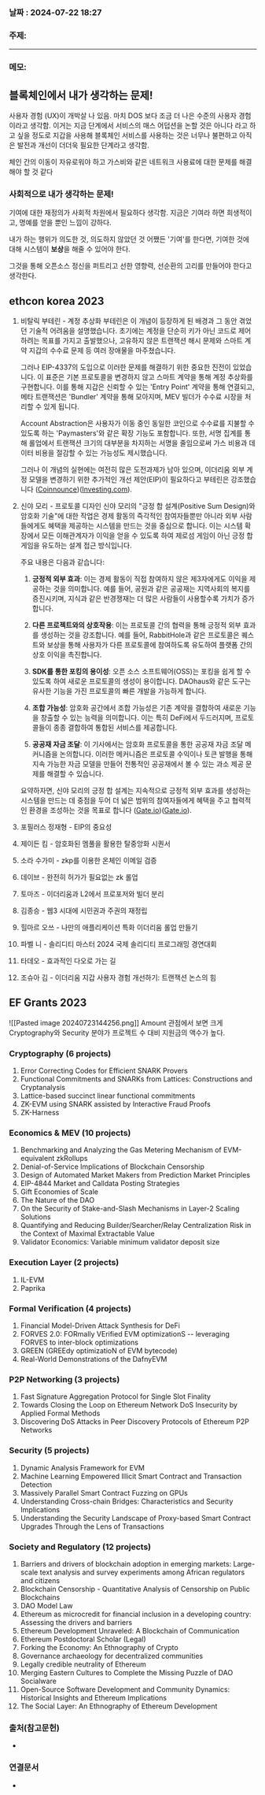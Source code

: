 
### 날짜 : 2024-07-22 18:27

### 주제: 

---
### 메모: 
## 블록체인에서 내가 생각하는 문제!
사용자 경험 (UX)이 개박살 나 있음.
마치 DOS 보다 조금 더 나은 수준의 사용자 경험이라고 생각함.
이거는 지금 단계에서 서비스의 매스 어덥션을 논할 것은 아니다 라고 하고 싶을 정도로 
지갑을 사용해 블록체인 서비스를 사용하는 것은 너무나 불편하고 아직은 발전과 개선이 더더욱 필요한 단계라고 생각함.

체인 간의 이동이 자유로워야 하고
가스비와 같은 네트워크 사용료에 대한 문제를 해결해야 할 것 같다
### 사회적으로 내가 생각하는 문제!
기여에 대한 재정의가 사회적 차원에서 필요하다 생각함.
지금은 기여라 하면 희생적이고, 명예를 얻을 뿐인 느낌이 강하다.

내가 하는 행위가 의도한 것, 의도하지 않았던 것 
어쨌든 '기여'를 한다면,
기여한 것에 대해 시스템이 **보상**을 해줄 수 있어야 한다.

그것을 통해 오픈소스 정신을 퍼트리고 선한 영향력, 선순환의 고리를 만들어야 한다고 생각한다.

## ethcon korea 2023
1. 비탈릭 부테린 - 계정 추상화
	부테린은 이 개념이 등장하게 된 배경과 그 동안 겪었던 기술적 어려움을 설명했습니다. 초기에는 계정을 단순히 키가 아닌 코드로 제어하려는 목표를 가지고 출발했으나, 고유하지 않은 트랜잭션 해시 문제와 스마트 계약 지갑의 수수료 문제 등 여러 장애물을 마주쳤습니다.
	
	그러나 EIP-4337의 도입으로 이러한 문제를 해결하기 위한 중요한 진전이 있었습니다. 이 표준은 기본 프로토콜을 변경하지 않고 스마트 계약을 통해 계정 추상화를 구현합니다. 이를 통해 지갑은 신뢰할 수 있는 'Entry Point' 계약을 통해 연결되고, 메타 트랜잭션은 'Bundler' 계약을 통해 모아지며, MEV 빌더가 수수료 시장을 처리할 수 있게 됩니다.
	
	Account Abstraction은 사용자가 이동 중인 동일한 코인으로 수수료를 지불할 수 있도록 하는 'Paymasters'와 같은 확장 기능도 포함합니다. 또한, 서명 집계를 통해 롤업에서 트랜잭션 크기의 대부분을 차지하는 서명을 줄임으로써 가스 비용과 데이터 비용을 절감할 수 있는 가능성도 제시했습니다.
	
	그러나 이 개념의 실현에는 여전히 많은 도전과제가 남아 있으며, 이더리움 외부 계정 모델을 변경하기 위한 추가적인 개선 제안(EIP)이 필요하다고 부테린은 강조했습니다​ ([Coinnounce](https://coinnounce.com/ethereum-vitalik-buterin-unveils-account-abstraction-vision-ethcc-paris/))​​ ([Investing.com](https://www.investing.com/news/cryptocurrency-news/vitalik-buterin-shares-insights-on-ethereums-account-abstraction-journey-3128355))​.

2. 신야 모리 - 프로토콜 디자인
	신야 모리의 "긍정 합 설계(Positive Sum Design)와 암호화 기술"에 대한 작업은 경제 활동의 즉각적인 참여자들뿐만 아니라 외부 사람들에게도 혜택을 제공하는 시스템을 만드는 것을 중심으로 합니다. 이는 시스템 확장에서 모든 이해관계자가 이익을 얻을 수 있도록 하여 제로섬 게임이 아닌 긍정 합 게임을 유도하는 설계 접근 방식입니다.
	
	주요 내용은 다음과 같습니다:
	
	1. **긍정적 외부 효과**: 이는 경제 활동이 직접 참여하지 않은 제3자에게도 이익을 제공하는 것을 의미합니다. 예를 들어, 공원과 같은 공공재는 지역사회의 복지를 증진시키며, 지식과 같은 반경쟁재는 더 많은 사람들이 사용할수록 가치가 증가합니다.
    
	2. **다른 프로젝트와의 상호작용**: 이는 프로토콜 간의 협력을 통해 긍정적 외부 효과를 생성하는 것을 강조합니다. 예를 들어, RabbitHole과 같은 프로토콜은 퀘스트와 보상을 통해 사용자가 다른 프로토콜에 참여하도록 유도하여 플랫폼 간의 상호 이익을 촉진합니다.
	
	3. **SDK를 통한 포킹의 용이성**: 오픈 소스 소프트웨어(OSS)는 포킹을 쉽게 할 수 있도록 하여 새로운 프로토콜의 생성이 용이합니다. DAOhaus와 같은 도구는 유사한 기능을 가진 프로토콜의 빠른 개발을 가능하게 합니다.
    
	4. **조합 가능성**: 암호화 공간에서 조합 가능성은 기존 계약을 결합하여 새로운 기능을 창출할 수 있는 능력을 의미합니다. 이는 특히 DeFi에서 두드러지며, 프로토콜들이 종종 결합하여 통합된 서비스를 제공합니다.
    
	5. **공공재 자금 조달**: 이 기사에서는 암호화 프로토콜을 통한 공공재 자금 조달 메커니즘을 논의합니다. 이러한 메커니즘은 프로토콜 수익이나 토큰 발행을 통해 지속 가능한 자금 모델을 만들어 전통적인 공공재에서 볼 수 있는 과소 제공 문제를 해결할 수 있습니다.
    
	
	요약하자면, 신야 모리의 긍정 합 설계는 지속적으로 긍정적 외부 효과를 생성하는 시스템을 만드는 데 중점을 두어 더 넓은 범위의 참여자들에게 혜택을 주고 협력적인 환경을 조성하는 것을 목표로 합니다​ ([Gate.io](https://www.gate.io/zh-tw/learn/articles/positive-sum-design-with-crypto/1861))​​ ([Gate.io](https://www.gate.io/zh/learn/articles/positive-sum-design-with-crypto/1861))​.
3. 포필러스 정재형 - EIP의 중요성
4. 제이든 킴 - 암호화된 멤풀을 활용한 탈중앙화 시퀀서
5. 소라 수가미 - zkp를 이용한 온체인 이메일 검증
6. 데이브 - 완전히 허가가 필요없는 zk 롤업
7. 토마즈 - 이더리움과 L2에서 프로포저와 빌더 분리
8. 김종승 - 웹3 시대에 시민권과 주권의 재정립
9. 힐마르 오쓰 - 나만의 애플리케이션 특화 이더리움 롤업 만들기
10. 파벨 니 - 솔리디티 마스터 2024 국제 솔리디티 프로그래밍 경연대회
11. 타데오 - 효과적인 다오로 가는 길
12. 조슈아 김 - 이더리움 지갑 사용자 경험 개선하기: 트랜잭션 논스의 힘
## EF Grants 2023
![[Pasted image 20240723144256.png]]
Amount 관점에서 보면 크게 Cryptography와 Security 분야가 프로젝트 수 대비 지원금의 액수가 높다.

### Cryptography (6 projects)

1. Error Correcting Codes for Efficient SNARK Provers
2. Functional Commitments and SNARKs from Lattices: Constructions and Cryptanalysis
3. Lattice-based succinct linear functional commitments
4. ZK-EVM using SNARK assisted by Interactive Fraud Proofs
5. ZK-Harness

### Economics & MEV (10 projects)

1. Benchmarking and Analyzing the Gas Metering Mechanism of EVM-equivalent zkRollups
2. Denial-of-Service Implications of Blockchain Censorship
3. Design of Automated Market Makers from Prediction Market Principles
4. EIP-4844 Market and Calldata Posting Strategies
5. Gift Economies of Scale
6. The Nature of the DAO
7. On the Security of Stake-and-Slash Mechanisms in Layer-2 Scaling Solutions
8. Quantifying and Reducing Builder/Searcher/Relay Centralization Risk in the Context of Maximal Extractable Value
9. Validator Economics: Variable minimum validator deposit size

### Execution Layer (2 projects)

1. IL-EVM
2. Paprika

### Formal Verification (4 projects)

1. Financial Model-Driven Attack Synthesis for DeFi
2. FORVES 2.0: FORmally VErified EVM optimizationS -- leveraging FORVES to inter-block optimizations
3. GREEN (GREEdy optimizatioN of EVM bytecode)
4. Real-World Demonstrations of the DafnyEVM

### P2P Networking (3 projects)

1. Fast Signature Aggregation Protocol for Single Slot Finality
2. Towards Closing the Loop on Ethereum Network DoS Insecurity by Applied Formal Methods
3. Discovering DoS Attacks in Peer Discovery Protocols of Ethereum P2P Networks

### Security (5 projects)

1. Dynamic Analysis Framework for EVM
2. Machine Learning Empowered Illicit Smart Contract and Transaction Detection
3. Massively Parallel Smart Contract Fuzzing on GPUs
4. Understanding Cross-chain Bridges: Characteristics and Security Implications
5. Understanding the Security Landscape of Proxy-based Smart Contract Upgrades Through the Lens of Transactions

### Society and Regulatory (12 projects)
1. Barriers and drivers of blockchain adoption in emerging markets: Large-scale text analysis and survey experiments among African regulators and citizens
2. Blockchain Censorship - Quantitative Analysis of Censorship on Public Blockchains
3. DAO Model Law
4. Ethereum as microcredit for financial inclusion in a developing country: Assessing the drivers and barriers
5. Ethereum Development Unraveled: A Blockchain of Communication
6. Ethereum Postdoctoral Scholar (Legal)
7. Forking the Economy: An Ethnography of Crypto
8. Governance archaeology for decentralized communities
9. Legally credible neutrality of Ethereum
10. Merging Eastern Cultures to Complete the Missing Puzzle of DAO Socialware
11. Open-Source Software Development and Community Dynamics: Historical Insights and Ethereum Implications
12. The Social Layer: An Ethnography of Ethereum Development
### 출처(참고문헌)
-

### 연결문서
-